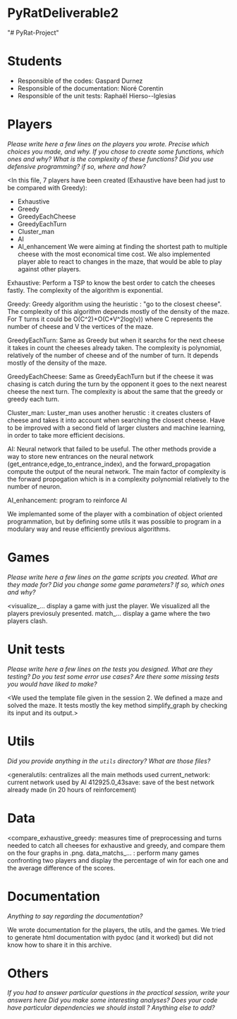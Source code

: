 # PyRatDeliverable2
"# PyRat-Project" 
# Students

- Responsible of the codes: Gaspard Durnez
- Responsible of the documentation: Nioré Corentin 
- Responsible of the unit tests: Raphaël Hierso--Iglesias



# Players

*Please write here a few lines on the players you wrote.*
*Precise which choices you made, and why.*
*If you chose to create some functions, which ones and why?*
*What is the complexity of these functions?*
*Did you use defensive programming? if so, where and how?*

<In this file, 7 players have been created (Exhaustive have been had just to be compared with Greedy):
- Exhaustive
- Greedy
- GreedyEachCheese
- GreedyEachTurn
- Cluster_man
- AI
- AI_enhancement
We were aiming at finding the shortest path to multiple cheese with the
most economical time cost. We also implemented player able to react to changes in the maze, that would be able to play against other players.

Exhaustive: Perform a TSP to know the best order to catch the cheeses fastly. The complexity of the algorithm is exponential.

Greedy: Greedy algorithm using the heuristic : "go to the closest cheese". The complexity of this algorithm depends mostly of the density of the maze. For T turns it could be O(C^2)+O(C*V^2log(v)) where C represents the number of cheese and V the vertices of the maze.

GreedyEachTurn: Same as Greedy but when it searchs for the next cheese it takes in count the cheeses already taken. The complexity is polynomial, relatively of the number of cheese and of the number of turn. It depends mostly of the density of the maze.

GreedyEachCheese: Same as GreedyEachTurn but if the cheese it was chasing is catch during the turn by the opponent it goes to the next nearest cheese the next turn. The complexity is about the same that the greedy or greedy each turn.

Cluster_man: Luster_man uses another herustic : it creates clusters of cheese and takes it into account when searching the closest cheese. Have to be improved with a second field of larger clusters and machine learning, in order to take more efficient decisions.

AI: Neural network that failed to be useful. The other methods provide a way to store new entrances on the neural network (get_entrance,edge_to_entrance_index), and the forward_propagation compute the output of the neural network. The main factor of complexity is the forward propogation which is in a complexity polynomial relatively to the number of neuron.

AI_enhancement: program to reinforce AI

We implemanted some of the player with a combination of object oriented programmation, but by defining some utils it was possible to program in a modulary way and reuse efficiently previous algorithms.
>



# Games

*Please write here a few lines on the game scripts you created.*
*What are they made for?*
*Did you change some game parameters? If so, which ones and why?*

<visualize_... display a game with just the player. We visualized all the players previosuly presented.
match_... display a game where the two players clash. 
>

# Unit tests

*Please write here a few lines on the tests you designed.*
*What are they testing?*
*Do you test some error use cases?*
*Are there some missing tests you would have liked to make?*

<We used the template file given in the session 2. We defined a maze and
solved the maze. It tests mostly the key method simplify_graph by checking its input and its output.>



# Utils

*Did you provide anything in the `utils` directory?*
*What are those files?*

<generalutils: centralizes all the main methods used
current_network: current network used by AI
412925.0_43save: save of the best network already made (in 20 hours of reinforcement)
>

# Data
<compare_exhaustive_greedy: measures time of preprocessing and turns needed to catch all cheeses for exhaustive and greedy, and compare them on the four graphs in .png.
data_matchs_... : perform many games confronting two players and display the percentage of win for each one and the average difference of the scores.

>

# Documentation

*Anything to say regarding the documentation?*

We wrote documentation for the players, the utils, and the games. We tried to generate html documentation with pydoc (and it worked) but did not know how to share it in this archive.




# Others

*If you had to answer particular questions in the practical session, write your answers here*
*Did you make some interesting analyses?*
*Does your code have particular dependencies we should install ?*
*Anything else to add?*

<write here>

